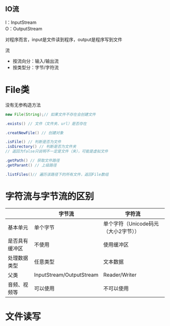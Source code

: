 IO流
-
I：InputStream<br>
O：OutputStream

对程序而言，input是文件读到程序，output是程序写到文件

流

- 按流向分：输入/输出流
- 按类型分：字节/字符流

# File类

没有无参构造方法

``` java
new File(String);// 如果文件不存在会创建文件

.exists() // 文件（文件夹、url）是否存在

.creatNewFile() // 创建对象

.isFile() // 判断是否为文件
.isDirectory() // 判断是否为文件夹
// 返回为false只说明不一定是文件（夹），可能是虚拟文件

.getPath() // 获取文件路径
.getParant() // 上级路径

.listFiles()// 遍历该路径下的所有文件，返回File数组
```

# 字符流与字节流的区别

|         | 字节流                      | 字符流                    |
|---------|--------------------------|------------------------|
| 基本单元    | 单个字节                     | 单个字符（Unicode码元（大小2字节）） |
| 是否具有缓冲区 | 不使用                      | 使用缓冲区                  |
| 处理数据类型  | 任意类型                     | 文本数据                   |
| 父类      | InputStream/OutputStream | Reader/Writer          |
| 音频、视频等  | 可以使用                     | 不可以使用                  |


# 文件读写
 